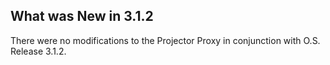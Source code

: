 
## What was New in 3.1.2

There were no modifications to the Projector Proxy in conjunction with O.S. Release 3.1.2.